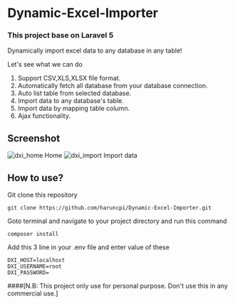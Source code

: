 # Dynamic-Excel-Importer
### This project base on Laravel 5
Dynamically import excel data to any database in any table!

Let's see what we can do

1. Support CSV,XLS,XLSX file format.
2. Automatically fetch all database from your database connection.
3. Auto list table from selected database.
4. Import data to any database's table.
5. Import data by mapping table column.
6. Ajax functionality.

## Screenshot
![dxi_home](https://github.com/haruncpi/Dynamic-Excel-Importer/raw/master/public/images/screenshot/dxi_home.png "dxi_home")
Home
![dxi_import](https://github.com/haruncpi/Dynamic-Excel-Importer/raw/master/public/images/screenshot/dxi_import.jpg "dxi_import")
Import data
## How to use?
 Git clone this repository
```
git clone https://github.com/haruncpi/Dynamic-Excel-Importer.git
```
 Goto terminal and navigate to your project directory and run this command
```
composer install
```
 Add this 3 line in your .env file and enter value of these
```
DXI_HOST=localhost
DXI_USERNAME=root
DXI_PASSWORD=
```

####[N.B: This project only use for personal purpose. Don't use this in any commercial use.]
